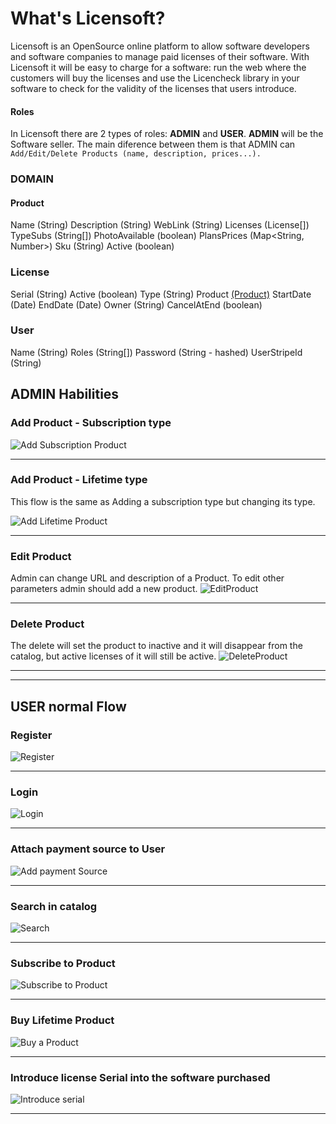 # What's Licensoft?
Licensoft is an OpenSource online platform to allow software developers and software companies to manage paid licenses of their software. 
With Licensoft it will be easy to charge for a software: run the web where the customers will buy the licenses and use the Licencheck library in your software to check for the validity of the licenses that users introduce.

#### Roles 
In Licensoft there are 2 types of roles: **ADMIN** and **USER**. 
	**ADMIN** will be the Software seller. The main diference between them is that ADMIN can   
```Add/Edit/Delete Products (name, description, prices...). ```

### DOMAIN
#### Product
Name (String)
Description (String)
WebLink (String)
Licenses  (License[])
TypeSubs (String[]) 
PhotoAvailable (boolean)
PlansPrices (Map<String, Number>)
Sku (String)
Active (boolean)

### License
Serial (String)
Active (boolean)
Type (String)
Product [(Product)](README.md#product)
StartDate (Date)
EndDate (Date)
Owner (String)
CancelAtEnd (boolean)

### User
Name (String)
Roles (String[])
Password (String - hashed)
UserStripeId (String)

## ADMIN Habilities
### Add Product - Subscription type
![Add Subscription Product](docs/gifs/addProdSubs.gif)

---

### Add Product - Lifetime type
This flow is the same as Adding a subscription type but changing its type.

![Add Lifetime Product](docs/gifs/addProdLifetime.gif)

---

### Edit Product
Admin can change URL and description of a Product. To edit other parameters admin should add a new product.
![EditProduct](docs/gifs/editProd.gif)

---

### Delete Product
The delete will set the product to inactive and it will disappear from the catalog, but active licenses of it will still be active.
![DeleteProduct](docs/gifs/deleteProd.gif)

---
---

## USER normal Flow
### Register
![Register](docs/gifs/register.gif)

---

### Login
![Login](docs/gifs/logIn.gif)

---

### Attach payment source to User
![Add payment Source](docs/gifs/addPaymentSource.gif)

---

### Search in catalog
![Search](docs/gifs/search.gif)

---

### Subscribe to Product
![Subscribe to Product](docs/gifs/subsProd.gif)

---

### Buy Lifetime Product
![Buy a Product](docs/gifs/buyProd.gif)

---

### Introduce license Serial into the software purchased
![Introduce serial](docs/gifs/introduceSerial.gif)

---

